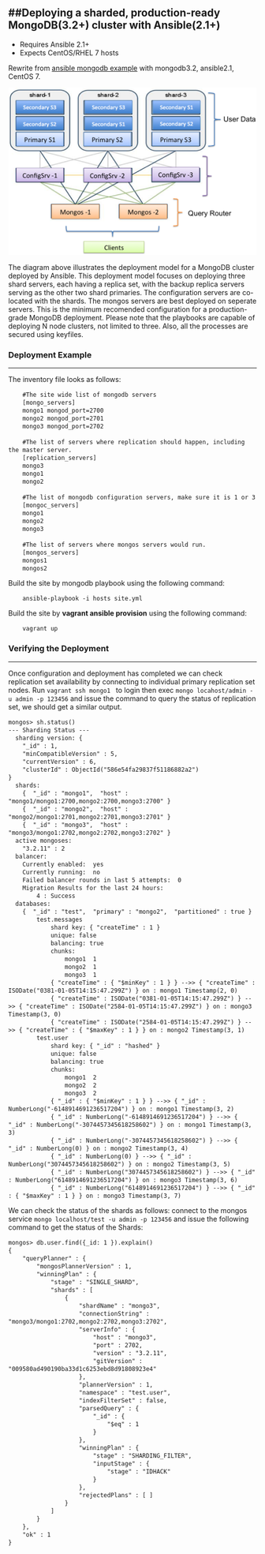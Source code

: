 ##Deploying a sharded, production-ready MongoDB(3.2+) cluster with Ansible(2.1+)
------------------------------------------------------------------------------

- Requires Ansible 2.1+ 
- Expects CentOS/RHEL 7 hosts

Rewrite from [ansible mongodb example](https://github.com/ansible/ansible-examples/tree/master/mongodb) with mongodb3.2, ansible2.1, CentOS 7.
 
![Alt text](images/site.png "Site")

The diagram above illustrates the deployment model for a MongoDB cluster deployed by Ansible. 
This deployment model focuses on deploying three shard servers, each having a replica set, 
with the backup replica servers serving as the other two shard primaries. The configuration 
servers are co-located with the shards. The mongos servers are best deployed on seperate servers.
This is the minimum recomended configuration for a production-grade MongoDB deployment.
Please note that the playbooks are capable of deploying N node clusters, not limited to three. 
Also, all the processes are secured using keyfiles.
 
### Deployment Example
------------------------------------------------------------------------------

The inventory file looks as follows:

		#The site wide list of mongodb servers
		[mongo_servers]
		mongo1 mongod_port=2700
		mongo2 mongod_port=2701
		mongo3 mongod_port=2702

		#The list of servers where replication should happen, including the master server.
		[replication_servers]
		mongo3
		mongo1
		mongo2

		#The list of mongodb configuration servers, make sure it is 1 or 3
		[mongoc_servers]
		mongo1
		mongo2
		mongo3

		#The list of servers where mongos servers would run. 
		[mongos_servers]
		mongos1
		mongos2

Build the site by mongodb playbook using the following command:

		ansible-playbook -i hosts site.yml
		
Build the site by **vagrant ansible provision** using the following command:

		vagrant up		


### Verifying the Deployment  
------------------------------------------------------------------------------


Once configuration and deployment has completed we can check replication set availability by connecting to individual primary replication set nodes.
Run `vagrant ssh mongo1 ` to login then exec `mongo locahost/admin -u admin -p 123456` 
and issue the command to query the status of replication set, we should get a similar output.
 
    mongos> sh.status()
    --- Sharding Status --- 
      sharding version: {
        "_id" : 1,
        "minCompatibleVersion" : 5,
        "currentVersion" : 6,
        "clusterId" : ObjectId("586e54fa29837f51186882a2")
    }
      shards:
        {  "_id" : "mongo1",  "host" : "mongo1/mongo1:2700,mongo2:2700,mongo3:2700" }
        {  "_id" : "mongo2",  "host" : "mongo2/mongo1:2701,mongo2:2701,mongo3:2701" }
        {  "_id" : "mongo3",  "host" : "mongo3/mongo1:2702,mongo2:2702,mongo3:2702" }
      active mongoses:
        "3.2.11" : 2
      balancer:
        Currently enabled:  yes
        Currently running:  no
        Failed balancer rounds in last 5 attempts:  0
        Migration Results for the last 24 hours: 
            4 : Success
      databases:
        {  "_id" : "test",  "primary" : "mongo2",  "partitioned" : true }
            test.messages
                shard key: { "createTime" : 1 }
                unique: false
                balancing: true
                chunks:
                    mongo1	1
                    mongo2	1
                    mongo3	1
                { "createTime" : { "$minKey" : 1 } } -->> { "createTime" : ISODate("0381-01-05T14:15:47.299Z") } on : mongo1 Timestamp(2, 0) 
                { "createTime" : ISODate("0381-01-05T14:15:47.299Z") } -->> { "createTime" : ISODate("2584-01-05T14:15:47.299Z") } on : mongo3 Timestamp(3, 0) 
                { "createTime" : ISODate("2584-01-05T14:15:47.299Z") } -->> { "createTime" : { "$maxKey" : 1 } } on : mongo2 Timestamp(3, 1) 
            test.user
                shard key: { "_id" : "hashed" }
                unique: false
                balancing: true
                chunks:
                    mongo1	2
                    mongo2	2
                    mongo3	2
                { "_id" : { "$minKey" : 1 } } -->> { "_id" : NumberLong("-6148914691236517204") } on : mongo1 Timestamp(3, 2) 
                { "_id" : NumberLong("-6148914691236517204") } -->> { "_id" : NumberLong("-3074457345618258602") } on : mongo1 Timestamp(3, 3) 
                { "_id" : NumberLong("-3074457345618258602") } -->> { "_id" : NumberLong(0) } on : mongo2 Timestamp(3, 4) 
                { "_id" : NumberLong(0) } -->> { "_id" : NumberLong("3074457345618258602") } on : mongo2 Timestamp(3, 5) 
                { "_id" : NumberLong("3074457345618258602") } -->> { "_id" : NumberLong("6148914691236517204") } on : mongo3 Timestamp(3, 6) 
                { "_id" : NumberLong("6148914691236517204") } -->> { "_id" : { "$maxKey" : 1 } } on : mongo3 Timestamp(3, 7) 


We can check the status of the shards as follows: connect to the mongos service `mongo localhost/test -u admin -p 123456` 
and issue the following command to get the status of the Shards:

    mongos> db.user.find({_id: 1 }).explain()
    {
        "queryPlanner" : {
            "mongosPlannerVersion" : 1,
            "winningPlan" : {
                "stage" : "SINGLE_SHARD",
                "shards" : [
                    {
                        "shardName" : "mongo3",
                        "connectionString" : "mongo3/mongo1:2702,mongo2:2702,mongo3:2702",
                        "serverInfo" : {
                            "host" : "mongo3",
                            "port" : 2702,
                            "version" : "3.2.11",
                            "gitVersion" : "009580ad490190ba33d1c6253ebd8d91808923e4"
                        },
                        "plannerVersion" : 1,
                        "namespace" : "test.user",
                        "indexFilterSet" : false,
                        "parsedQuery" : {
                            "_id" : {
                                "$eq" : 1
                            }
                        },
                        "winningPlan" : {
                            "stage" : "SHARDING_FILTER",
                            "inputStage" : {
                                "stage" : "IDHACK"
                            }
                        },
                        "rejectedPlans" : [ ]
                    }
                ]
            }
        },
        "ok" : 1
    }